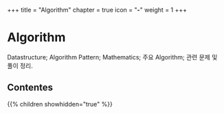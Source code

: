 +++
title   = "Algorithm"
chapter = true
icon    = "<b>-</b>"
weight  = 1
+++

# Algorithm
Datastructure; Algorithm Pattern; Mathematics; 주요 Algorithm; 관련 문제 및 풀이 정리.

## Contentes
{{% children showhidden="true" %}}
